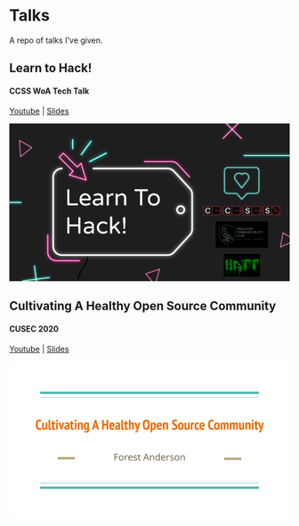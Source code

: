 # Talks
A repo of talks I've given.

## Learn to Hack!

#### CCSS WoA Tech Talk

[Youtube](https://www.youtube.com/watch?v=GEOkrb5S7W0) |
[Slides](https://github.com/AngelOnFira/talks/blob/master/learn-to-hack.pdf)

[![learn to hack](images/learn-to-hack.png)](https://github.com/AngelOnFira/talks/blob/master/learn-to-hack.pdf)

## Cultivating A Healthy Open Source Community

#### CUSEC 2020

[Youtube](https://www.youtube.com/watch?v=aS26sqT09Pw) |
[Slides](https://github.com/AngelOnFira/talks/blob/master/cultivating-healthy-open-source.pdf)

[![healthy open source](images/healthy-open-source.png)](https://github.com/AngelOnFira/talks/blob/master/cultivating-healthy-open-source.pdf)
